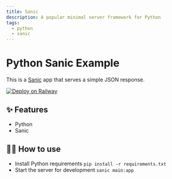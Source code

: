 ```yaml
---
title: Sanic
description: A popular minimal server framework for Python
tags:
  - python
  - sanic
---
```


# Python Sanic Example

This is a [Sanic](https://sanic.dev/) app that serves a simple JSON response.

[![Deploy on Railway](https://railway.app/button.svg)](https://railway.app/template/BK4r9u?referralCode=pygeek)

## ✨ Features

- Python
- Sanic

## 💁‍♀️ How to use

- Install Python requirements `pip install -r requirements.txt`
- Start the server for development `sanic main:app`
